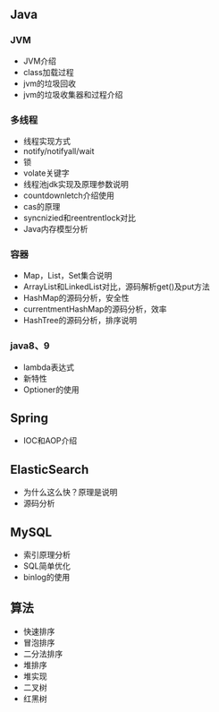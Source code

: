 ## Java

### JVM

* JVM介绍
* class加载过程
* jvm的垃圾回收
* jvm的垃圾收集器和过程介绍

### 多线程

* 线程实现方式
* notify/notifyall/wait
* 锁
* volate关键字
* 线程池jdk实现及原理参数说明
* countdownletch介绍使用
* cas的原理
* syncnizied和reentrentlock对比
* Java内存模型分析

### 容器

* Map，List，Set集合说明
* ArrayList和LinkedList对比，源码解析get()及put方法
* HashMap的源码分析，安全性
* currentmentHashMap的源码分析，效率
* HashTree的源码分析，排序说明

### java8、9

* lambda表达式
* 新特性
* Optioner的使用

## Spring

* IOC和AOP介绍

## ElasticSearch

* 为什么这么快？原理是说明
* 源码分析

## MySQL

* 索引原理分析
* SQL简单优化
* binlog的使用

## 算法

* 快速排序
* 冒泡排序
* 二分法排序
* 堆排序
* 堆实现
* 二叉树
* 红黑树
